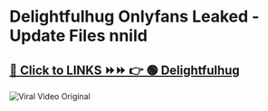 
 # Delightfulhug Onlyfans Leaked - Update Files nnild

## <h2><a href="https://clipsfans.com/Delightfulhug&ref=git">🔗 Click to LINKS ⏩⏩ 👉 🟢 Delightfulhug </a></h2>

<a href="https://clipsfans.com/Delightfulhug&ref=git" rel="nofollow" data-target="animated-image.originalLink"><img src="https://i.ibb.co.com/xMMVF88/686577567.gif" alt="Viral Video Original" style="max-width: 100%; display: inline-block;" data-target="animated-image.originalImage"></a>

